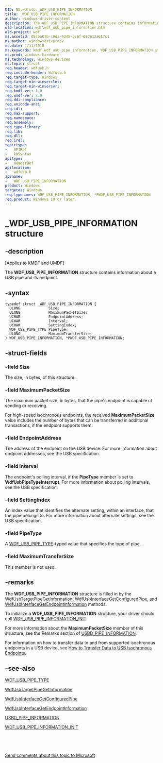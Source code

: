 ```yaml
---
UID: NS:wdfusb._WDF_USB_PIPE_INFORMATION
title: _WDF_USB_PIPE_INFORMATION
author: windows-driver-content
description: The WDF_USB_PIPE_INFORMATION structure contains information about a USB pipe and its endpoint.
old-location: wdf\wdf_usb_pipe_information.htm
old-project: wdf
ms.assetid: 05cba67b-c9da-4345-bc6f-09de12a617c1
ms.author: windowsdriverdev
ms.date: 1/11/2018
ms.keywords: kmdf.wdf_usb_pipe_information, WDF_USB_PIPE_INFORMATION structure, *PWDF_USB_PIPE_INFORMATION, DFUsbRef_80f26f29-adf0-4017-b261-36637da41c0d.xml, PWDF_USB_PIPE_INFORMATION structure pointer, wdfusb/PWDF_USB_PIPE_INFORMATION, WDF_USB_PIPE_INFORMATION, PWDF_USB_PIPE_INFORMATION, wdfusb/WDF_USB_PIPE_INFORMATION, wdf.wdf_usb_pipe_information, _WDF_USB_PIPE_INFORMATION
ms.prod: windows-hardware
ms.technology: windows-devices
ms.topic: struct
req.header: wdfusb.h
req.include-header: Wdfusb.h
req.target-type: Windows
req.target-min-winverclnt: 
req.target-min-winversvr: 
req.kmdf-ver: 1.0
req.umdf-ver: 2.0
req.ddi-compliance: 
req.unicode-ansi: 
req.idl: 
req.max-support: 
req.namespace: 
req.assembly: 
req.type-library: 
req.lib: 
req.dll: 
req.irql: 
topictype: 
-	APIRef
-	kbSyntax
apitype: 
-	HeaderDef
apilocation: 
-	wdfusb.h
apiname: 
-	WDF_USB_PIPE_INFORMATION
product: Windows
targetos: Windows
req.typenames: WDF_USB_PIPE_INFORMATION, *PWDF_USB_PIPE_INFORMATION
req.product: Windows 10 or later.
---
```


# _WDF_USB_PIPE_INFORMATION structure


## -description


<p class="CCE_Message">[Applies to KMDF and UMDF]

The <b>WDF_USB_PIPE_INFORMATION</b> structure contains information about a USB pipe and its endpoint.


## -syntax


````
typedef struct _WDF_USB_PIPE_INFORMATION {
  ULONG             Size;
  ULONG             MaximumPacketSize;
  UCHAR             EndpointAddress;
  UCHAR             Interval;
  UCHAR             SettingIndex;
  WDF_USB_PIPE_TYPE PipeType;
  ULONG             MaximumTransferSize;
} WDF_USB_PIPE_INFORMATION, *PWDF_USB_PIPE_INFORMATION;
````


## -struct-fields




### -field Size

The size, in bytes, of this structure.


### -field MaximumPacketSize

The maximum packet size, in bytes, that the pipe's endpoint is capable of sending or receiving.

For high-speed isochronous endpoints, the received <b>MaximumPacketSize</b> value includes the number of bytes that can be transferred in additional transactions, if the endpoint supports them.


### -field EndpointAddress

The address of the endpoint on the USB device. For more information about endpoint addresses, see the USB specification.


### -field Interval

The endpoint's polling interval, if the <b>PipeType</b> member is set to <b>WdfUsbPipeTypeInterrupt</b>. For more information about polling intervals, see the USB specification.


### -field SettingIndex

An index value that identifies the alternate setting, within an interface, that the pipe belongs to. For more information about alternate settings, see the USB specification.


### -field PipeType

A <a href="..\wdfusb\ne-wdfusb-_wdf_usb_pipe_type.md">WDF_USB_PIPE_TYPE</a>-typed value that specifies the type of pipe.


### -field MaximumTransferSize

This member is not used.  


## -remarks


The <b>WDF_USB_PIPE_INFORMATION</b> structure is filled in by the <a href="..\wdfusb\nf-wdfusb-wdfusbtargetpipegetinformation.md">WdfUsbTargetPipeGetInformation</a>, <a href="..\wdfusb\nf-wdfusb-wdfusbinterfacegetconfiguredpipe.md">WdfUsbInterfaceGetConfiguredPipe</a>, and <a href="..\wdfusb\nf-wdfusb-wdfusbinterfacegetendpointinformation.md">WdfUsbInterfaceGetEndpointInformation</a> methods.

To initialize a <b>WDF_USB_PIPE_INFORMATION</b> structure, your driver should call <a href="..\wdfusb\nf-wdfusb-wdf_usb_pipe_information_init.md">WDF_USB_PIPE_INFORMATION_INIT</a>.

For more information about the <b>MaximumPacketSize</b> member of this structure, see  the Remarks section of <a href="..\usb\ns-usb-_usbd_pipe_information.md">USBD_PIPE_INFORMATION</a>.

For information on how to transfer data to and from supported isochronous endpoints in a USB device, see <a href="https://msdn.microsoft.com/library/windows/hardware/hh406225">How to Transfer Data to USB Isochronous Endpoints</a>.



## -see-also

<a href="..\wdfusb\ne-wdfusb-_wdf_usb_pipe_type.md">WDF_USB_PIPE_TYPE</a>

<a href="..\wdfusb\nf-wdfusb-wdfusbtargetpipegetinformation.md">WdfUsbTargetPipeGetInformation</a>

<a href="..\wdfusb\nf-wdfusb-wdfusbinterfacegetconfiguredpipe.md">WdfUsbInterfaceGetConfiguredPipe</a>

<a href="..\wdfusb\nf-wdfusb-wdfusbinterfacegetendpointinformation.md">WdfUsbInterfaceGetEndpointInformation</a>

<a href="..\usb\ns-usb-_usbd_pipe_information.md">USBD_PIPE_INFORMATION</a>

<a href="..\wdfusb\nf-wdfusb-wdf_usb_pipe_information_init.md">WDF_USB_PIPE_INFORMATION_INIT</a>

 

 

<a href="mailto:wsddocfb@microsoft.com?subject=Documentation%20feedback [wdf\wdf]:%20WDF_USB_PIPE_INFORMATION structure%20 RELEASE:%20(1/11/2018)&amp;body=%0A%0APRIVACY STATEMENT%0A%0AWe use your feedback to improve the documentation. We don't use your email address for any other purpose, and we'll remove your email address from our system after the issue that you're reporting is fixed. While we're working to fix this issue, we might send you an email message to ask for more info. Later, we might also send you an email message to let you know that we've addressed your feedback.%0A%0AFor more info about Microsoft's privacy policy, see http://privacy.microsoft.com/en-us/default.aspx." title="Send comments about this topic to Microsoft">Send comments about this topic to Microsoft</a>

